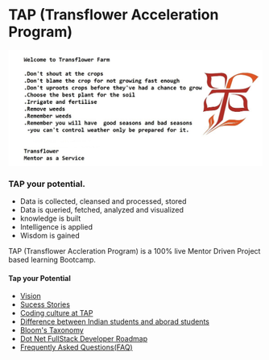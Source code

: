 # TAP (Transflower Acceleration Program)
<img src="https://github.com/RaviTambade/tap/blob/main/images/TransflowerFarm.jpg"/>

### TAP your potential.
- Data is collected, cleansed and processed, stored
- Data is queried, fetched, analyzed and visualized
- knowledge is built
- Intelligence is applied
- Wisdom is gained

TAP (Transflower Accleration Program) is a  100% live Mentor Driven Project based learning Bootcamp.

#### Tap your Potential
- [Vision](https://github.com/RaviTambade/tap/blob/main/notes/vision.md)
- [Sucess Stories](https://github.com/RaviTambade/tap/blob/main/notes/successstories.md)
- [Coding culture at TAP](https://github.com/RaviTambade/tap/blob/main/notes/codingculture.md)
- [Difference between Indian students and aborad students](https://github.com/RaviTambade/tap/blob/main/notes/india_abroad_learning.md)
- [Bloom's Taxonomy](https://github.com/RaviTambade/tap/blob/main/notes/bloomsTaxonomyTAP.md)
- [Dot Net FullStack Developer Roadmap](https://github.com/RaviTambade/tap/blob/main/notes/dotnetfullstack.md)
- [Frequently Asked Questions(FAQ)](https://github.com/RaviTambade/tap/blob/main/notes/FAQ.md)